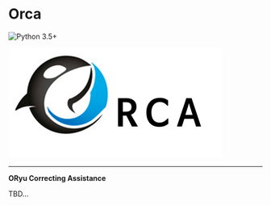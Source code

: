 # Orca

![Python 3.5+](https://img.shields.io/badge/python-3.5+-green.svg)


![](images/orca.png )

---
**ORyu Correcting Assistance**

TBD...
